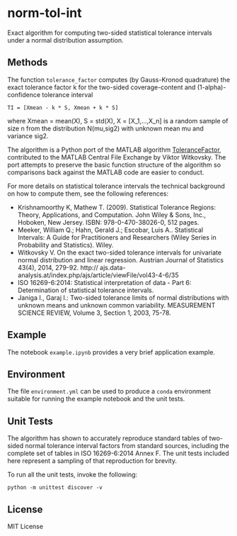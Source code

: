 # norm-tol-int

Exact algorithm for computing two-sided statistical tolerance intervals under a normal distribution assumption.

## Methods

The function `tolerance_factor` computes (by Gauss-Kronod quadrature)
the exact tolerance factor k for the
two-sided coverage-content and (1-alpha)-confidence tolerance interval

    TI = [Xmean - k * S, Xmean + k * S]

where Xmean = mean(X), S = std(X), X = [X_1,...,X_n] is a random sample
of size n from the distribution N(mu,sig2) with unknown mean mu and
variance sig2.

The algorithm is a Python port of the MATLAB algorithm [ToleranceFactor](https://www.mathworks.com/matlabcentral/fileexchange/24135-tolerancefactor), contributed to the MATLAB Central File Exchange
by Viktor Witkovsky. The port attempts to preserve the basic function structure of the
algorithm so comparisons back against the MATLAB code are easier to conduct.

For more details on statistical tolerance intervals the technical background on how to
compute them, see the following references:

*   Krishnamoorthy K, Mathew T. (2009). Statistical Tolerance Regions:
    Theory, Applications, and Computation. John Wiley & Sons, Inc.,
    Hoboken, New Jersey. ISBN: 978-0-470-38026-0, 512 pages.
*   Meeker, William Q.; Hahn, Gerald J.; Escobar, Luis A.. Statistical
    Intervals: A Guide for Practitioners and Researchers (Wiley Series in
    Probability and Statistics). Wiley.
*   Witkovsky V. On the exact two-sided tolerance intervals for
    univariate normal distribution and linear regression. Austrian
    Journal of Statistics 43(4), 2014, 279-92. http://
    ajs.data-analysis.at/index.php/ajs/article/viewFile/vol43-4-6/35
*   ISO 16269-6:2014: Statistical interpretation of data - Part 6:
    Determination of statistical tolerance intervals.
*   Janiga I., Garaj I.: Two-sided tolerance limits of normal
    distributions with unknown means and unknown common variability.
    MEASUREMENT SCIENCE REVIEW, Volume 3, Section 1, 2003, 75-78.

## Example

The notebook `example.ipynb` provides a very brief application example.

## Environment

The file `environment.yml` can be used to produce a `conda` environment suitable
for running the example notebook and the unit tests.

## Unit Tests

The algorithm has shown to accurately reproduce standard tables of two-sided normal tolerance
interval factors from standard sources, including the complete set of tables in
ISO 16269-6:2014 Annex F. The unit tests included here represent a sampling of that
reproduction for brevity.

To run all the unit tests, invoke the following:

    python -m unittest discover -v

## License

MIT License